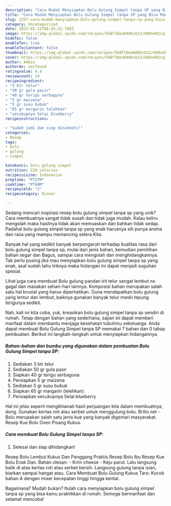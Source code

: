 ```yaml
---
description: "Cara Mudah Menyiapkan Bolu Gulung Simpel tanpa SP yang Bisa Manjain Lidah"
title: "Cara Mudah Menyiapkan Bolu Gulung Simpel tanpa SP yang Bisa Manjain Lidah"
slug: 2257-cara-mudah-menyiapkan-bolu-gulung-simpel-tanpa-sp-yang-bisa-manjain-lidah
category: Uncategorized
date: 2023-02-12T06:03:42.768Z
image: https://img-global.cpcdn.com/recipes/5b8f10ea0d4bcb12/680x482cq70/bolu-gulung-simpel-tanpa-sp-foto-resep-utama.jpg
hideToc: false
enableToc: true
enableTocContent: false
thumbnail: https://img-global.cpcdn.com/recipes/5b8f10ea0d4bcb12/680x482cq70/bolu-gulung-simpel-tanpa-sp-foto-resep-utama.jpg
cover: https://img-global.cpcdn.com/recipes/5b8f10ea0d4bcb12/680x482cq70/bolu-gulung-simpel-tanpa-sp-foto-resep-utama.jpg
author: Admin
authorAv: notfound
ratingvalue: 4.4
reviewcount: 14
recipeingredient:
- "3 btr telur"
- "50 gr gula pasir"
- "40 gr terigu serbaguna"
- "5 gr maizena"
- "5 gr susu bubuk"
- "65 gr margarin lelehkan"
- "secukupnya Selai blueberry"
recipeinstructions:

- "Sudah jadi dan siap dinikmati!"
categories:
- Resep
tags:
- bolu
- gulung
- simpel

katakunci: bolu gulung simpel 
nutrition: 220 calories
recipecuisine: Indonesian
preptime: "PT27M"
cooktime: "PT40M"
recipeyield: "2"
recipecategory: Dinner

---
```





Sedang mencari inspirasi resep bolu gulung simpel tanpa sp yang unik? Cara membuatnya sangat tidak susah dan tidak juga mudah. Kalau keliru mengolah maka hasilnya tidak akan memuaskan dan bahkan tidak sedap. Padahal bolu gulung simpel tanpa sp yang enak harusnya sih punya aroma dan rasa yang mampu memancing selera Kita.





Banyak hal yang sedikit banyak berpengaruh terhadap kualitas rasa dari bolu gulung simpel tanpa sp, mulai dari jenis bahan, kemudian pemilihan bahan segar dan Bagus, sampai cara mengolah dan menghidangkannya. Tak perlu pusing jika mau menyiapkan bolu gulung simpel tanpa sp yang enak,      asal sudah tahu triknya maka hidangan ini dapat menjadi suguhan spesial.














Lihat juga cara membuat Bolu gulung pandan irit telur sangat lembut no gagal dan masakan sehari-hari lainnya. Komposisi bahan merupakan salah satu hal krusial yang harus diperhatikan. Guna mendapatkan bolu gulung yang lentur dan lembut, baiknya gunakan banyak telur meski tepung terigunya sedikit.






Nah, kali ini kita coba, yuk, kreasikan bolu gulung simpel tanpa sp sendiri di rumah. Tetap dengan bahan yang sederhana, sajian ini dapat memberi manfaat dalam membantu menjaga kesehatan tubuhmu sekeluarga. Anda dapat membuat Bolu Gulung Simpel tanpa SP memakai 7 bahan dan 0 tahap pembuatan. Berikut ini langkah-langkah untuk menyiapkan hidangannya.

<!--inarticleads1-->

##### Bahan-bahan dan bumbu yang digunakan dalam pembuatan Bolu Gulung Simpel tanpa SP:

1. Sediakan 3 btr telur
1. Sediakan 50 gr gula pasir
1. Siapkan 40 gr terigu serbaguna
1. Persiapkan 5 gr maizena
1. Sediakan 5 gr susu bubuk
1. Siapkan 65 gr margarin (lelehkan)
1. Persiapkan secukupnya Selai blueberry


Hal ini jelas seperti mengkhianati hasil perjuangan kita dalam membuatnya, dong. Gunakan kertas roti atau serbet untuk menggulung bolu. Brilio.net - Bolu merupakan salah satu jenis kue yang banyak digemari masyarakat. Resep Kue Bolu Oven Pisang Kukus. 

<!--inarticleads2-->

##### Cara membuat Bolu Gulung Simpel tanpa SP:


1. Selesai dan siap dihidangkan!

Resep Bolu Lembut Kukus Dan Panggang Praktis Resep Bolu Ibu Resep Kue Bolu Enak Dan. Bahan olesan: - Krim cheese - Keju parut. Lalu langsung balik di atas kertas roti atau serbet bersih. Langsung gulung tanpa isian, biarkan sampai hangat atau. Cara Membuat Bolu Gulung Kukus Taro: Kocok bahan A dengan mixer kecepatan tinggi hingga kental. 

Bagaimana? Mudah bukan? Itulah cara menyiapkan bolu gulung simpel tanpa sp yang bisa kamu praktikkan di rumah. Semoga bermanfaat dan selamat mencoba!
